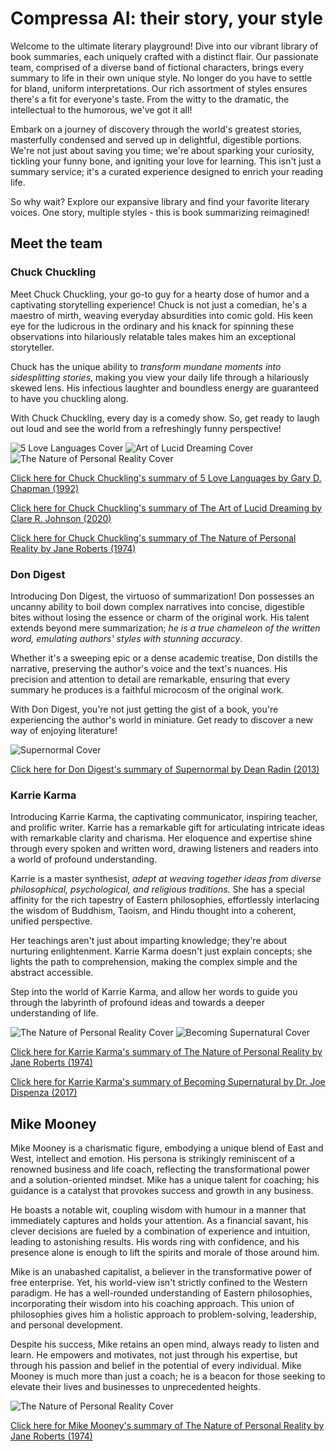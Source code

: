 # Compressa AI: their story, your style

Welcome to the ultimate literary playground! Dive into our vibrant library of book summaries, each uniquely crafted with a distinct flair. Our passionate team, comprised of a diverse band of fictional characters, brings every summary to life in their own unique style. No longer do you have to settle for bland, uniform interpretations. Our rich assortment of styles ensures there's a fit for everyone's taste. From the witty to the dramatic, the intellectual to the humorous, we've got it all!

Embark on a journey of discovery through the world's greatest stories, masterfully condensed and served up in delightful, digestible portions. We're not just about saving you time; we're about sparking your curiosity, tickling your funny bone, and igniting your love for learning. This isn't just a summary service; it's a curated experience designed to enrich your reading life.

So why wait? Explore our expansive library and find your favorite literary voices. One story, multiple styles - this is book summarizing reimagined!

## Meet the team

### Chuck Chuckling

Meet Chuck Chuckling, your go-to guy for a hearty dose of humor and a captivating storytelling experience! Chuck is not just a comedian, he's a maestro of mirth, weaving everyday absurdities into comic gold. His keen eye for the ludicrous in the ordinary and his knack for spinning these observations into hilariously relatable tales makes him an exceptional storyteller.

Chuck has the unique ability to _transform mundane moments into sidesplitting stories_, making you view your daily life through a hilariously skewed lens. His infectious laughter and boundless energy are guaranteed to have you chuckling along.

With Chuck Chuckling, every day is a comedy show. So, get ready to laugh out loud and see the world from a refreshingly funny perspective!

![5 Love Languages Cover](/.covers_225x346/5_Love_Languages.jpg)
![Art of Lucid Dreaming Cover](/.covers_225x346/Art_of_Lucid_Dreaming.jpg)
![The Nature of Personal Reality Cover](/.covers_225x346/The_Nature_of_Personal_Reality.jpg)

[Click here for Chuck Chuckling's summary of 5 Love Languages by Gary D. Chapman (1992)](/Chuck_Chuckling/5_Love_Languages_by_Gary_Chapman_and_Chuck_Chuckling.md)

[Click here for Chuck Chuckling's summary of The Art of Lucid Dreaming by Clare R. Johnson (2020)](/Chuck_Chuckling/The_Art_of_Lucid_Dreaming_by_Clare_R._Johnson_and_Chuck_Chuckling.md)

[Click here for Chuck Chuckling's summary of The Nature of Personal Reality by Jane Roberts (1974)](/Chuck_Chuckling/The_Nature_of_Personal_Reality_by_Jane_Roberts_and_Chuck_Chuckling.md)

### Don Digest

Introducing Don Digest, the virtuoso of summarization! Don possesses an uncanny ability to boil down complex narratives into concise, digestible bites without losing the essence or charm of the original work. His talent extends beyond mere summarization; _he is a true chameleon of the written word, emulating authors' styles with stunning accuracy_.

Whether it's a sweeping epic or a dense academic treatise, Don distills the narrative, preserving the author's voice and the text's nuances. His precision and attention to detail are remarkable, ensuring that every summary he produces is a faithful microcosm of the original work.

With Don Digest, you're not just getting the gist of a book, you're experiencing the author's world in miniature. Get ready to discover a new way of enjoying literature!

![Supernormal Cover](/.covers_225x346/Supernormal.jpg)

[Click here for Don Digest's summary of Supernormal by Dean Radin (2013)](/Don_Digest/Supernormal_by_Dean_Radin_and_Don_Digest.md)

### Karrie Karma

Introducing Karrie Karma, the captivating communicator, inspiring teacher, and prolific writer. Karrie has a remarkable gift for articulating intricate ideas with remarkable clarity and charisma. Her eloquence and expertise shine through every spoken and written word, drawing listeners and readers into a world of profound understanding.

Karrie is a master synthesist, _adept at weaving together ideas from diverse philosophical, psychological, and religious traditions_. She has a special affinity for the rich tapestry of Eastern philosophies, effortlessly interlacing the wisdom of Buddhism, Taoism, and Hindu thought into a coherent, unified perspective.

Her teachings aren't just about imparting knowledge; they're about nurturing enlightenment. Karrie Karma doesn't just explain concepts; she lights the path to comprehension, making the complex simple and the abstract accessible.

Step into the world of Karrie Karma, and allow her words to guide you through the labyrinth of profound ideas and towards a deeper understanding of life.

![The Nature of Personal Reality Cover](/.covers_225x346/The_Nature_of_Personal_Reality.jpg)
![Becoming Supernatural Cover](/.covers_225x346/Becoming_Supernatural.jpg)

[Click here for Karrie Karma's summary of The Nature of Personal Reality by Jane Roberts (1974)](/Karrie_Karma/The_Nature_of_Personal_Reality_by_Jane_Roberts_and_Karrie_Karma.md)

[Click here for Karrie Karma's summary of Becoming Supernatural by Dr. Joe Dispenza (2017)](/Karrie_Karma/Becoming_Supernatural_by_Dr_Joe_Dispenza_and_Karrie_Karma.md)

## Mike Mooney

Mike Mooney is a charismatic figure, embodying a unique blend of East and West, intellect and emotion. His persona is strikingly reminiscent of a renowned business and life coach, reflecting the transformational power and a solution-oriented mindset. Mike has a unique talent for coaching; his guidance is a catalyst that provokes success and growth in any business. 

He boasts a notable wit, coupling wisdom with humour in a manner that immediately captures and holds your attention. As a financial savant, his clever decisions are fueled by a combination of experience and intuition, leading to astonishing results. His words ring with confidence, and his presence alone is enough to lift the spirits and morale of those around him.

Mike is an unabashed capitalist, a believer in the transformative power of free enterprise. Yet, his world-view isn't strictly confined to the Western paradigm. He has a well-rounded understanding of Eastern philosophies, incorporating their wisdom into his coaching approach. This union of philosophies gives him a holistic approach to problem-solving, leadership, and personal development.

Despite his success, Mike retains an open mind, always ready to listen and learn. He empowers and motivates, not just through his expertise, but through his passion and belief in the potential of every individual. Mike Mooney is much more than just a coach; he is a beacon for those seeking to elevate their lives and businesses to unprecedented heights.

![The Nature of Personal Reality Cover](/.covers_225x346/The_Nature_of_Personal_Reality.jpg)

[Click here for Mike Mooney's summary of The Nature of Personal Reality by Jane Roberts (1974)](/Mike_Mooney/The_Nature_of_Personal_Reality_by_Jane_Roberts_and_Mike_Mooney.md)
